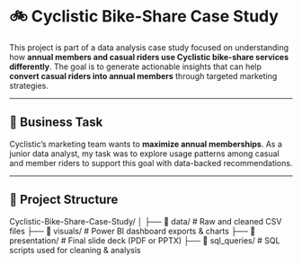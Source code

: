 # 🚲 Cyclistic Bike-Share Case Study

This project is part of a data analysis case study focused on understanding how **annual members and casual riders use Cyclistic bike-share services differently**. The goal is to generate actionable insights that can help **convert casual riders into annual members** through targeted marketing strategies.

---

## 📌 Business Task

Cyclistic’s marketing team wants to **maximize annual memberships**. As a junior data analyst, my task was to explore usage patterns among casual and member riders to support this goal with data-backed recommendations.

---

## 📂 Project Structure

Cyclistic-Bike-Share-Case-Study/
│
├── 📁 data/ # Raw and cleaned CSV files
├── 📁 visuals/ # Power BI dashboard exports & charts
├── 📁 presentation/ # Final slide deck (PDF or PPTX)
├── 📁 sql_queries/ # SQL scripts used for cleaning & analysis
